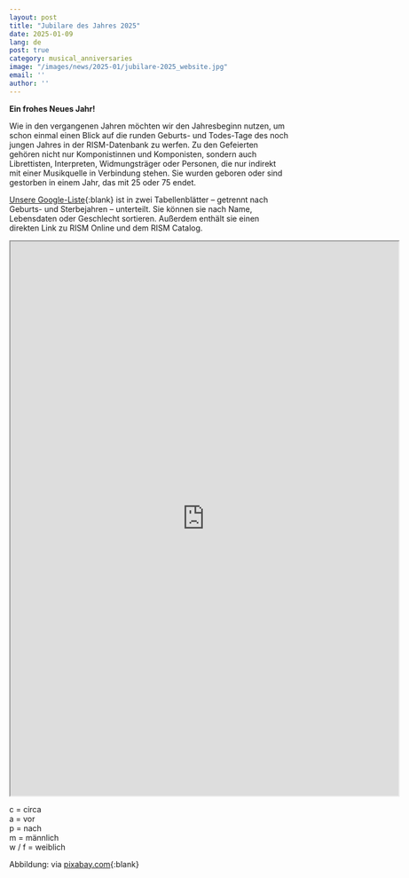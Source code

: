 ```yaml
---
layout: post
title: "Jubilare des Jahres 2025"
date: 2025-01-09
lang: de
post: true
category: musical_anniversaries
image: "/images/news/2025-01/jubilare-2025_website.jpg"
email: ''
author: ''
---
```


**Ein frohes Neues Jahr!** 

Wie in den vergangenen Jahren möchten wir den Jahresbeginn nutzen, um schon einmal einen Blick auf die runden Geburts- und Todes-Tage des noch jungen Jahres in der RISM-Datenbank zu werfen. Zu den Gefeierten gehören nicht nur Komponistinnen und Komponisten, sondern auch Librettisten, Interpreten, Widmungsträger oder Personen, die nur indirekt mit einer Musikquelle in Verbindung stehen. Sie wurden geboren oder sind gestorben in einem Jahr, das mit 25 oder 75 endet. 

[Unsere Google-Liste](https://docs.google.com/spreadsheets/d/1oVtLPFia58Hleh0rHbd8MWnB8NRPBZPIDfwWRDWq9w8/edit?usp=sharing){:blank} ist in zwei Tabellenblätter – getrennt nach Geburts- und Sterbejahren – unterteilt. Sie können sie nach Name, Lebensdaten oder Geschlecht sortieren. Außerdem enthält sie einen direkten Link zu RISM Online und dem RISM Catalog.

<iframe src="https://docs.google.com/spreadsheets/d/e/2PACX-1vSYn73zsR0GG266AR0SIuay2JgY6ojnHMLem4yigmnaHtRamYazUVJQYcGr0Te3N7QCXhkVfVynfrzE/pubhtml?widget=true&amp;headers=false" width="700" height="1000"></iframe>

 
c = circa   
a = vor  
p = nach  
m = männlich  
w / f = weiblich

Abbildung: via [pixabay.com](https://pixabay.com/de/photos/neujahr-2025-gru%C3%9Fkarte-golden-9165860/){:blank}
